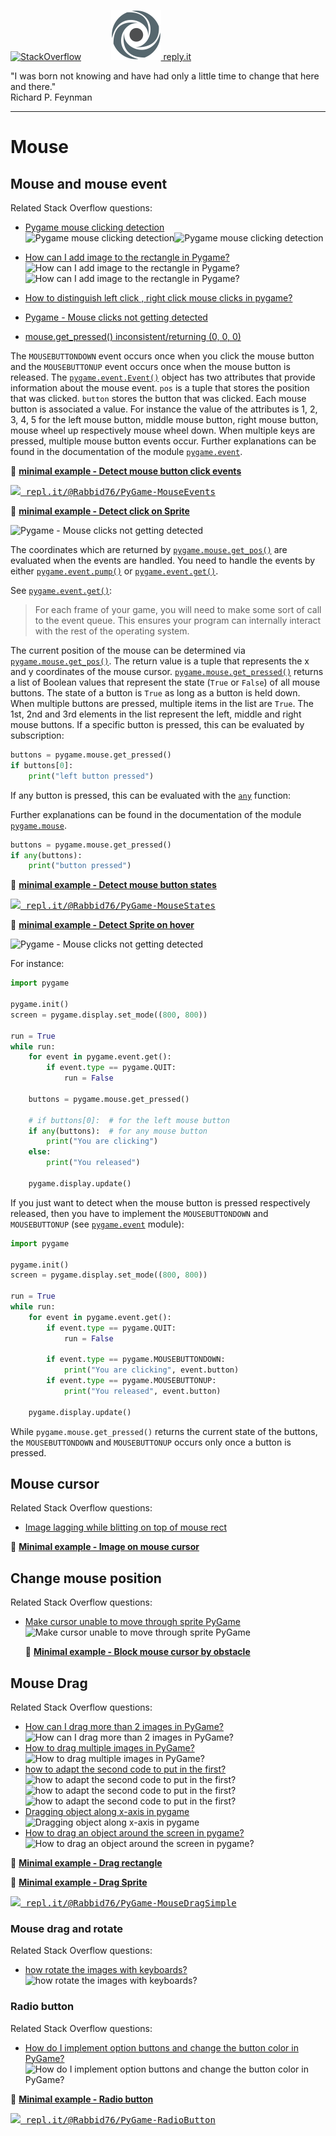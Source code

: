 [![StackOverflow](https://stackexchange.com/users/flair/7322082.png)](https://stackoverflow.com/users/5577765/rabbid76?tab=profile) &nbsp;&nbsp;&nbsp;&nbsp;&nbsp;&nbsp;&nbsp;&nbsp;&nbsp;&nbsp; [![reply.it](../../resource/logo/Repl_it_logo_80.png) reply.it](https://repl.it/repls/folder/PyGame%20Examples)

"I was born not knowing and have had only a little time to change that here and there."  
Richard P. Feynman

---

# Mouse

## Mouse and mouse event

Related Stack Overflow questions:

- [Pygame mouse clicking detection](https://stackoverflow.com/questions/10990137/pygame-mouse-clicking-detection/64533684#64533684)  
  ![Pygame mouse clicking detection](https://i.stack.imgur.com/mW6vv.gif)![Pygame mouse clicking detection](https://i.stack.imgur.com/UJVKi.gif)  

- [How can I add image to the rectangle in Pygame?](https://stackoverflow.com/questions/64990710/how-can-i-add-image-to-the-rectangle-in-pygame/64990819#64990819)
  ![How can I add image to the rectangle in Pygame?](https://i.stack.imgur.com/24ns9.gif)![How can I add image to the rectangle in Pygame?](https://i.stack.imgur.com/UEIde.gif)

- [How to distinguish left click , right click mouse clicks in pygame?](https://stackoverflow.com/questions/34287938/how-to-distinguish-left-click-right-click-mouse-clicks-in-pygame)  
- [Pygame - Mouse clicks not getting detected](https://stackoverflow.com/questions/64284668/python-w-pygame-mouse-detection-isnt-working)
- [mouse.get_pressed() inconsistent/returning (0, 0, 0)](https://stackoverflow.com/questions/63970977/mouse-get-pressed-inconsistent-returning-0-0-0/63971125#63971125)  

The `MOUSEBUTTONDOWN` event occurs once when you click the mouse button and the `MOUSEBUTTONUP` event occurs once when the mouse button is released. The [`pygame.event.Event()`](https://www.pygame.org/docs/ref/event.html#pygame.event.Event) object has two attributes that provide information about the mouse event. `pos` is a tuple that stores the position that was clicked. `button` stores the button that was clicked. Each mouse button is associated a value. For instance the value of the attributes is 1, 2, 3, 4, 5 for the left mouse button, middle mouse button, right mouse button, mouse wheel up respectively mouse wheel down. When multiple keys are pressed, multiple mouse button events occur. Further explanations can be found in the documentation of the module [`pygame.event`](https://www.pygame.org/docs/ref/event.html).

:scroll: **[minimal example - Detect mouse button click events](../../examples/minimal_examples/pygame_minimal_mouse_event_1.py)**

<kbd>[![](https://i.stack.imgur.com/5jD0C.png) repl.it/@Rabbid76/PyGame-MouseEvents](https://repl.it/@Rabbid76/PyGame-MouseEvents#main.py)</kbd>

:scroll: **[minimal example - Detect click on Sprite](../../examples/minimal_examples/pygame_minimal_sprite_mouse_click.py)**

![Pygame - Mouse clicks not getting detected](https://i.stack.imgur.com/mW6vv.gif)

The coordinates which are returned by [`pygame.mouse.get_pos()`](https://www.pygame.org/docs/ref/mouse.html#pygame.mouse.get_pressed) are evaluated when the events are handled. You need to handle the events by either [`pygame.event.pump()`](https://www.pygame.org/docs/ref/event.html#pygame.event.pump) or [`pygame.event.get()`](https://www.pygame.org/docs/ref/event.html#pygame.event.get).

See [`pygame.event.get()`](https://www.pygame.org/docs/ref/event.html#pygame.event.get):

> For each frame of your game, you will need to make some sort of call to the event queue. This ensures your program can internally interact with the rest of the operating system.

The current position of the mouse can be determined via [`pygame.mouse.get_pos()`](https://www.pygame.org/docs/ref/mouse.html#pygame.mouse.get_pos). The return value is a tuple that represents the x and y coordinates of the mouse cursor. [`pygame.mouse.get_pressed()`](https://www.pygame.org/docs/ref/mouse.html#pygame.mouse.get_pressed) returns a list of Boolean values ​​that represent the state (`True` or `False`) of all mouse buttons. The state of a button is `True` as long as a button is held down. When multiple buttons are pressed, multiple items in the list are `True`. The 1st, 2nd and 3rd elements in the list represent the left, middle and right mouse buttons. If a specific button is pressed, this can be evaluated by subscription:

```py
buttons = pygame.mouse.get_pressed()
if buttons[0]:
    print("left button pressed")
```

If any button is pressed, this can be evaluated with the [`any`](https://docs.python.org/3/library/functions.html#any) function:

Further explanations can be found in the documentation of the module [`pygame.mouse`](https://www.pygame.org/docs/ref/mouse.html).

```py
buttons = pygame.mouse.get_pressed()
if any(buttons):
    print("button pressed")
```

:scroll: **[minimal example - Detect mouse button states](../../examples/minimal_examples/pygame_minimal_mouse_states_1.py)**

<kbd>[![](https://i.stack.imgur.com/5jD0C.png) repl.it/@Rabbid76/PyGame-MouseStates](https://repl.it/@Rabbid76/PyGame-MouseStates#main.py)</kbd>

:scroll: **[minimal example - Detect Sprite on hover](../../examples/minimal_examples/pygame_minimal_sprite_mouse_hover.py)**

![Pygame - Mouse clicks not getting detected](https://i.stack.imgur.com/UJVKi.gif)

For instance:

```py
import pygame

pygame.init()
screen = pygame.display.set_mode((800, 800))

run = True
while run:
    for event in pygame.event.get():
        if event.type == pygame.QUIT:
            run = False
  
    buttons = pygame.mouse.get_pressed()

    # if buttons[0]:  # for the left mouse button
    if any(buttons):  # for any mouse button
        print("You are clicking")
    else:
        print("You released")

    pygame.display.update()
```

If you just want to detect when the mouse button is pressed respectively released, then you have to implement the `MOUSEBUTTONDOWN` and `MOUSEBUTTONUP` (see [`pygame.event`](https://www.pygame.org/docs/ref/event.html) module):

```py
import pygame

pygame.init()
screen = pygame.display.set_mode((800, 800))

run = True
while run:
    for event in pygame.event.get():
        if event.type == pygame.QUIT:
            run = False

        if event.type == pygame.MOUSEBUTTONDOWN:
            print("You are clicking", event.button)
        if event.type == pygame.MOUSEBUTTONUP:
            print("You released", event.button)

    pygame.display.update()
```

While `pygame.mouse.get_pressed()` returns the current state of the buttons, the  `MOUSEBUTTONDOWN` and `MOUSEBUTTONUP` occurs only once a button is pressed.

## Mouse cursor

Related Stack Overflow questions:

- [Image lagging while blitting on top of mouse rect](https://stackoverflow.com/questions/56961186/image-lagging-while-blitting-on-top-of-mouse-rect/56976454#56976454)

:scroll: **[Minimal example - Image on mouse cursor](../../examples/minimal_examples/pygame_minimal_mouse_cursor_image.py)**

## Change mouse position

Related Stack Overflow questions:

- [Make cursor unable to move through sprite PyGame](https://stackoverflow.com/questions/54509869/make-cursor-unable-to-move-through-sprite-pygame/54511823#54511823)  
  ![Make cursor unable to move through sprite PyGame](https://i.stack.imgur.com/QAJAL.gif)

  :scroll: **[Minimal example - Block mouse cursor by obstacle](../../examples/minimal_examples/pygame_minimal_mouse_cursor_block_by_obstacle.py)**

## Mouse Drag

Related Stack Overflow questions:

- [How can I drag more than 2 images in PyGame?](https://stackoverflow.com/questions/64592440/how-can-i-drag-more-than-2-images-in-pygame/64592600#64592600)  
  ![How can I drag more than 2 images in PyGame?](https://i.stack.imgur.com/Cmxd9.gif)
- [How to drag multiple images in PyGame?](https://stackoverflow.com/questions/64504480/how-to-drag-multiple-images-in-pygame/64504767#64504767)  
  ![How to drag multiple images in PyGame?](https://i.stack.imgur.com/mOnHo.gif)
- [how to adapt the second code to put in the first?](https://stackoverflow.com/questions/64880962/how-to-adapt-the-second-code-to-put-in-the-first/64881500#64881500)  
  ![how to adapt the second code to put in the first?](https://i.stack.imgur.com/f3aOb.gif)  
  ![how to adapt the second code to put in the first?](https://i.stack.imgur.com/ZBvDp.gif)  
  ![how to adapt the second code to put in the first?](https://i.stack.imgur.com/M1k3p.gif)
- [Dragging object along x-axis in pygame](https://stackoverflow.com/questions/61781533/dragging-object-along-x-axis-in-pygame/61781683#61781683)  
  ![Dragging object along x-axis in pygame](https://i.stack.imgur.com/l9IOr.gif)
- [How to drag an object around the screen in pygame?](https://stackoverflow.com/questions/64241742/how-to-drag-an-object-around-the-screen-in-pygame/64249660#64249660)  
  ![How to drag an object around the screen in pygame?](https://i.stack.imgur.com/Qgh20.gif)

:scroll: **[Minimal example - Drag rectangle](../../examples/minimal_examples/pygame_minimal_mouse_drag_rectangle.py)**

:scroll: **[Minimal example - Drag Sprite](../../examples/minimal_examples/pygame_minimal_sprite_mouse_drag.py)**

<kbd>[![](https://i.stack.imgur.com/5jD0C.png) repl.it/@Rabbid76/PyGame-MouseDragSimple](https://repl.it/@Rabbid76/PyGame-MouseDragSimple#main.py)</kbd>

### Mouse drag and rotate

Related Stack Overflow questions:

- [how rotate the images with keyboards?](https://stackoverflow.com/questions/64862405/how-rotate-the-images-with-keyboards/64862779#64862779)  
  ![how rotate the images with keyboards?](https://i.stack.imgur.com/aUlEe.gif)

### Radio button

Related Stack Overflow questions:

- [How do I implement option buttons and change the button color in PyGame?](https://stackoverflow.com/questions/65059267/how-do-i-implement-option-buttons-and-change-the-button-color-in-pygame/65059852#65059852)  
  ![How do I implement option buttons and change the button color in PyGame?](https://i.stack.imgur.com/pPyUV.gif)

:scroll: **[Minimal example - Radio button](../../examples/minimal_examples/pygame_minimal_sprite_mouse_radiobutton.py)**

<kbd>[![](https://i.stack.imgur.com/5jD0C.png) repl.it/@Rabbid76/PyGame-RadioButton](https://repl.it/@Rabbid76/PyGame-RadioButton#main.py)</kbd>
